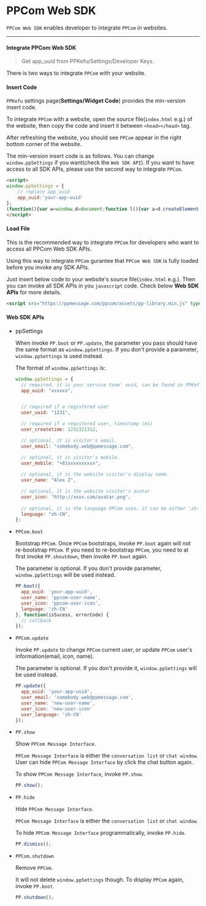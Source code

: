 # PPCom Web SDK

`PPCom Web SDK` enables developer to integrate `PPCom` in websites.

----

#### Integrate PPCom Web SDK
> Get app_uuid from PPKefu/Settings/Developer Keys.

There is two ways to integrate `PPCom` with your website.

#### Insert Code
`PPKefu` settings page(**Settings/Widget Code**) provides the min-version insert code.

To integrate `PPCom` with a website, open the source file(`index.html` e.g.) of the website, then copy the code and insert it between `<head></head>` tag. 

After refreshing the website, you should see `PPCom` appear in the right bottom corner of the website. 

The min-version insert code is as follows. You can change `window.ppSettings` if you want(check the `Web SDK API`). If you want to have access to all SDK APIs, please use the second way to integrate `PPCom`.

```html
<script>
window.ppSettings = {
    // replace app_uuid
    app_uuid:'your-app-uuid'
};
(function(){var w=window,d=document;function l(){var a=d.createElement('script');a.type='text/javascript';a.async=!0;a.src='https://ppmessage.com/ppcom/assets/pp-library.min.js';var b=d.getElementsByTagName('script')[0];b.parentNode.insertBefore(a,b)}w.attachEvent?w.attachEvent('onload',l):w.addEventListener('load',l,!1);})()
</script>
```

#### Load File
This is the recommended way to integrate `PPCom` for developers who want to access all PPCom Web SDK APIs. 

Using this way to integrate `PPCom` gurantee that `PPCom Web SDK` is fully loaded before you invoke any SDK APIs. 

Just insert below code to your website's source file(`index.html` e.g.). Then you can invoke all SDK APIs in you `javascript` code. Check below **Web SDK APIs** for more details.

```html
<script src="https://ppmessage.com/ppcom/assets/pp-library.min.js" type="text/javascript"></script>
```

#### Web SDK APIs

- ppSettings
  
  When invoke `PP.boot` or `PP.update`, the parameter you pass should have the same format as `window.ppSettings`. If you don't provide a parameter, `window.ppSettings` is used instead.
  
  The format of `window.ppSettings` is:

  ```javascript
  window.ppSettings = {
    // required, it is your service team' uuid, can be found in PPKefu/Settings/Developer Keys
    app_uuid: "xxxxxx",


    // required if a registered user
    user_uuid: "1231",

    // required if a registered user, timestamp (ms)
    user_createtime: 1231321312,

    // optional, it is visitor's email. 
	user_email: "somebody.web@ppmessage.com",

    // optional, it is visitor's mobile. 
	user_mobile: "+81xxxxxxxxxx",
        
    // optional, it is the website visitor's display name.
    user_name: "Alex Z",

    // optional, it is the website visitor's avatar
    user_icon: "http://xxxx.com/avatar.png",
    
    // optional, it is the language PPCom uses. it can be either 'zh-CN' or 'en', default is 'zh-CN'.
	language: "zh-CN",
  };
  ```

- `PPCom.boot`
  
  Bootstrap `PPCom`. Once `PPCom` bootstraps, invoke `PP.boot` again will not re-bootstrap `PPCom`. If you need to re-bootstrap `PPCom`, you need to at first invoke `PP.shoutdown`, then invoke `PP.boot` again.
  
  The parameter is optional. If you don't provide parameter, `window.ppSettings` will be used instead.

  ```javascript
  PP.boot({
    app_uuid: 'your-app-uuid',
    user_name: 'ppcom-user-name',
    user_icon: 'ppcom-user-icon',
    language: 'zh-CN'
  }, function(isSucess, errorCode) {
    // callback
  });
  ```

- `PPCom.update`
  
  Invoke `PP.update` to change `PPCom` current user, or update `PPCom` user's information(email, icon, name).
  
  The parameter is optional. If you don't provide it, `window.ppSettings` will be used instead.

  ```javascript
  PP.update({
    app_uuid: 'your-app-uuid',
    user_email: 'somebody.web@ppmessage.com',
    user_name: 'new-user-name',
    user_icon: 'new-user-icon'
    user_language: 'zh-CN'
  });
  ```
  
- `PP.show`
 
  Show `PPCom Message Interface`.
  
  `PPCom Message Interface` is either the `conversation list`  or `chat window`. User can hide `PPCom Message Interface` by click the chat button again. 
  
  To show `PPCom Message Interface`, invoke `PP.show`.

  ```javascript
  PP.show();
  ```

- `PP.hide`
 
  Hide `PPCom Message Interface`.
  
  `PPCom Message Interface` is either the `conversation list` or `chat window`. 
  
  To hide `PPCom Message Interface` programmatically, invoke `PP.hide`.
  
  ```javascript
  PP.dismiss();
  ```

- `PPCom.shutdown`
  
  Remove `PPCom`. 
  
  It will not delete `window.ppSettings` though. To display `PPCom` again, invoke `PP.boot`. 

  ```javascript
  PP.shutdown();
  ```

